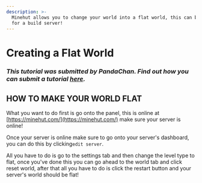```yaml
---
description: >-
  Minehut allows you to change your world into a flat world, this can be useful
  for a build server!
---
```


# Creating a Flat World

### _This tutorial was submitted by PandaChan. Find out how you can submit a tutorial_ [_here_](../contribute.md)_._

## HOW TO MAKE YOUR WORLD FLAT

What you want to do first is go onto the panel, this is online at [https://minehut.com/](https://minehut.com/) make sure your server is online!

Once your server is online make sure to go onto your server's dashboard, you can do this by clicking`edit server`.

 All you have to do is go to the settings tab and then change the level type to flat, once you've done this you can go ahead to the world tab and click reset world, after that all you have to do is click the restart button and your server's world should be flat!


